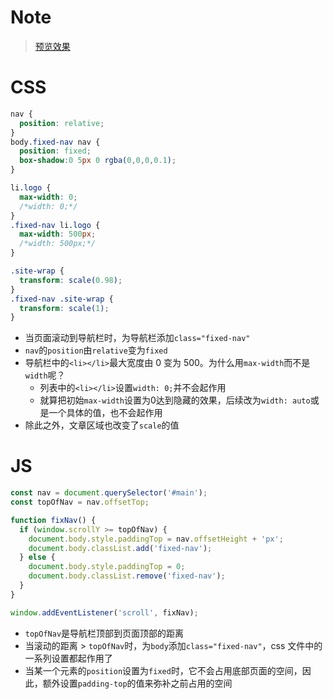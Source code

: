 Note
===

> [预览效果](https://wispamulet.github.io/js-practice/javascript30.com/24%20-%20Sticky%20Nav/index.html)

CSS
===

```css
nav {
  position: relative;
}
body.fixed-nav nav {
  position: fixed;
  box-shadow:0 5px 0 rgba(0,0,0,0.1);
}

li.logo {
  max-width: 0;
  /*width: 0;*/
}
.fixed-nav li.logo {
  max-width: 500px;
  /*width: 500px;*/
}

.site-wrap {
  transform: scale(0.98);
}
.fixed-nav .site-wrap {
  transform: scale(1);
}
```

+ 当页面滚动到导航栏时，为导航栏添加`class="fixed-nav"`
+ `nav`的`position`由`relative`变为`fixed`
+ 导航栏中的`<li></li>`最大宽度由 0 变为 500。为什么用`max-width`而不是`width`呢？
  + 列表中的`<li></li>`设置`width: 0;`并不会起作用
  + 就算把初始`max-width`设置为0达到隐藏的效果，后续改为`width: auto`或是一个具体的值，也不会起作用
+ 除此之外，文章区域也改变了`scale`的值

JS
===

```js
const nav = document.querySelector('#main');
const topOfNav = nav.offsetTop;

function fixNav() {
  if (window.scrollY >= topOfNav) {
    document.body.style.paddingTop = nav.offsetHeight + 'px';
    document.body.classList.add('fixed-nav');
  } else {
    document.body.style.paddingTop = 0;
    document.body.classList.remove('fixed-nav');
  }
}

window.addEventListener('scroll', fixNav);
```

+ `topOfNav`是导航栏顶部到页面顶部的距离
+ 当滚动的距离 > `topOfNav`时，为`body`添加`class="fixed-nav"`，css 文件中的一系列设置都起作用了
+ 当某一个元素的`position`设置为`fixed`时，它不会占用底部页面的空间，因此，额外设置`padding-top`的值来弥补之前占用的空间